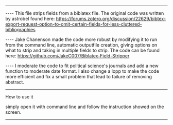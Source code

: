 ****************************

---- This file strips fields from a biblatex file. The original code was written by astrobel found here: 
https://forums.zotero.org/discussion/22629/bibtex-export-request-option-to-omit-certain-fields-for-less-cluttered-bibliographies  

---- Jake Chanenson made the code more robust by modifying it to run from the command line, automatic outputfile creation, giving options on what to strip 
and taking in multiple fields to strip. The code can be found here:
https://github.com/JakeC007/Biblatex-Field-Stripper

---- I moderate the code to fit political science's journals and add a new function to moderate date format. I also change a lopp to make the code more efficient and fix a small problem that lead to failure of removing abstract. 

******************************
How to use it

simply open it with command line and follow the instruction showed on the screen. 

*******************************
